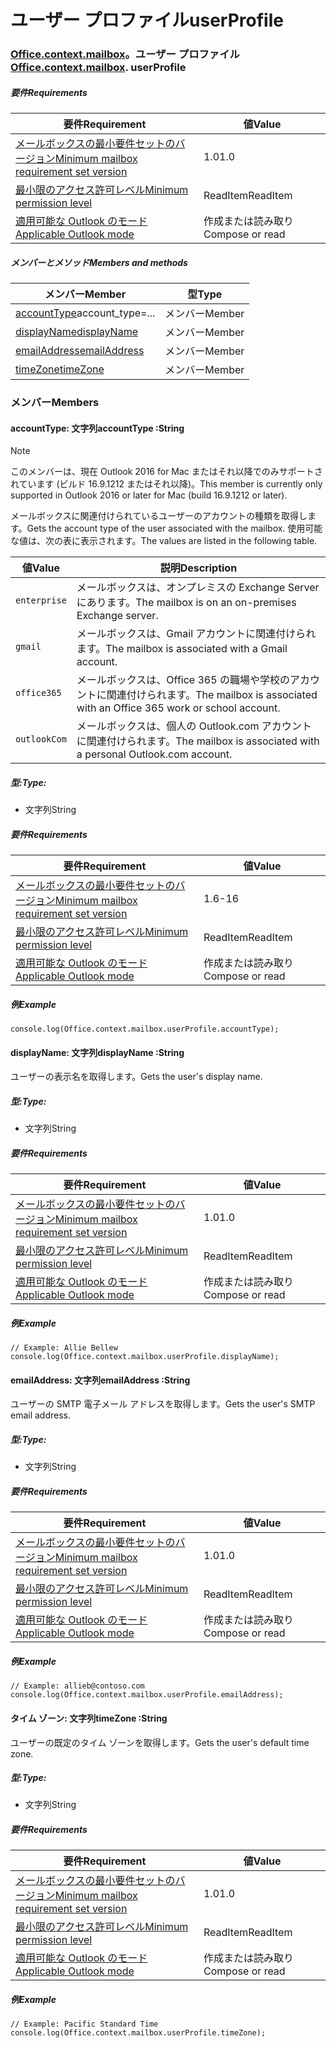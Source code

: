 
# <a name="userprofile"></a><span data-ttu-id="c11d0-101">ユーザー プロファイル</span><span class="sxs-lookup"><span data-stu-id="c11d0-101">userProfile</span></span>

### <span data-ttu-id="c11d0-p101">[Office](Office.md)[.context](Office.context.md)[.mailbox](Office.context.mailbox.md)。ユーザー プロファイル</span><span class="sxs-lookup"><span data-stu-id="c11d0-p101">[Office](Office.md)[.context](Office.context.md)[.mailbox](Office.context.mailbox.md). userProfile</span></span>

##### <a name="requirements"></a><span data-ttu-id="c11d0-104">要件</span><span class="sxs-lookup"><span data-stu-id="c11d0-104">Requirements</span></span>

|<span data-ttu-id="c11d0-105">要件</span><span class="sxs-lookup"><span data-stu-id="c11d0-105">Requirement</span></span>| <span data-ttu-id="c11d0-106">値</span><span class="sxs-lookup"><span data-stu-id="c11d0-106">Value</span></span>|
|---|---|
|[<span data-ttu-id="c11d0-107">メールボックスの最小要件セットのバージョン</span><span class="sxs-lookup"><span data-stu-id="c11d0-107">Minimum mailbox requirement set version</span></span>](/javascript/office/requirement-sets/outlook-api-requirement-sets)| <span data-ttu-id="c11d0-108">1.0</span><span class="sxs-lookup"><span data-stu-id="c11d0-108">1.0</span></span>|
|[<span data-ttu-id="c11d0-109">最小限のアクセス許可レベル</span><span class="sxs-lookup"><span data-stu-id="c11d0-109">Minimum permission level</span></span>](https://docs.microsoft.com/outlook/add-ins/understanding-outlook-add-in-permissions)| <span data-ttu-id="c11d0-110">ReadItem</span><span class="sxs-lookup"><span data-stu-id="c11d0-110">ReadItem</span></span>|
|[<span data-ttu-id="c11d0-111">適用可能な Outlook のモード</span><span class="sxs-lookup"><span data-stu-id="c11d0-111">Applicable Outlook mode</span></span>](https://docs.microsoft.com/outlook/add-ins/#extension-points)| <span data-ttu-id="c11d0-112">作成または読み取り</span><span class="sxs-lookup"><span data-stu-id="c11d0-112">Compose or read</span></span>|

##### <a name="members-and-methods"></a><span data-ttu-id="c11d0-113">メンバーとメソッド</span><span class="sxs-lookup"><span data-stu-id="c11d0-113">Members and methods</span></span>

| <span data-ttu-id="c11d0-114">メンバー</span><span class="sxs-lookup"><span data-stu-id="c11d0-114">Member</span></span> | <span data-ttu-id="c11d0-115">型</span><span class="sxs-lookup"><span data-stu-id="c11d0-115">Type</span></span> |
|--------|------|
| <span data-ttu-id="c11d0-116">[accountType](#accounttype-string)</span><span class="sxs-lookup"><span data-stu-id="c11d0-116">[](#accounttype-string)account_type=...</span></span> | <span data-ttu-id="c11d0-117">メンバー</span><span class="sxs-lookup"><span data-stu-id="c11d0-117">Member</span></span> |
| [<span data-ttu-id="c11d0-118">displayName</span><span class="sxs-lookup"><span data-stu-id="c11d0-118">displayName</span></span>](#displayname-string) | <span data-ttu-id="c11d0-119">メンバー</span><span class="sxs-lookup"><span data-stu-id="c11d0-119">Member</span></span> |
| [<span data-ttu-id="c11d0-120">emailAddress</span><span class="sxs-lookup"><span data-stu-id="c11d0-120">emailAddress</span></span>](#emailaddress-string) | <span data-ttu-id="c11d0-121">メンバー</span><span class="sxs-lookup"><span data-stu-id="c11d0-121">Member</span></span> |
| [<span data-ttu-id="c11d0-122">timeZone</span><span class="sxs-lookup"><span data-stu-id="c11d0-122">timeZone</span></span>](#timezone-string) | <span data-ttu-id="c11d0-123">メンバー</span><span class="sxs-lookup"><span data-stu-id="c11d0-123">Member</span></span> |

### <a name="members"></a><span data-ttu-id="c11d0-124">メンバー</span><span class="sxs-lookup"><span data-stu-id="c11d0-124">Members</span></span>

####  <a name="accounttype-string"></a><span data-ttu-id="c11d0-125">accountType: 文字列</span><span class="sxs-lookup"><span data-stu-id="c11d0-125">accountType :String</span></span>

> [!NOTE]
> <span data-ttu-id="c11d0-126">このメンバーは、現在 Outlook 2016 for Mac またはそれ以降でのみサポートされています (ビルド 16.9.1212 またはそれ以降)。</span><span class="sxs-lookup"><span data-stu-id="c11d0-126">This member is currently only supported in Outlook 2016 or later for Mac (build 16.9.1212 or later).</span></span>

<span data-ttu-id="c11d0-127">メールボックスに関連付けられているユーザーのアカウントの種類を取得します。</span><span class="sxs-lookup"><span data-stu-id="c11d0-127">Gets the account type of the user associated with the mailbox.</span></span> <span data-ttu-id="c11d0-128">使用可能な値は、次の表に表示されます。</span><span class="sxs-lookup"><span data-stu-id="c11d0-128">The values are listed in the following table.</span></span>

| <span data-ttu-id="c11d0-129">値</span><span class="sxs-lookup"><span data-stu-id="c11d0-129">Value</span></span> | <span data-ttu-id="c11d0-130">説明</span><span class="sxs-lookup"><span data-stu-id="c11d0-130">Description</span></span> |
|-------|-------------|
| `enterprise` | <span data-ttu-id="c11d0-131">メールボックスは、オンプレミスの Exchange Server にあります。</span><span class="sxs-lookup"><span data-stu-id="c11d0-131">The mailbox is on an on-premises Exchange server.</span></span> |
| `gmail` | <span data-ttu-id="c11d0-132">メールボックスは、Gmail アカウントに関連付けられます。</span><span class="sxs-lookup"><span data-stu-id="c11d0-132">The mailbox is associated with a Gmail account.</span></span> |
| `office365` | <span data-ttu-id="c11d0-133">メールボックスは、Office 365 の職場や学校のアカウントに関連付けられます。</span><span class="sxs-lookup"><span data-stu-id="c11d0-133">The mailbox is associated with an Office 365 work or school account.</span></span> |
| `outlookCom` | <span data-ttu-id="c11d0-134">メールボックスは、個人の Outlook.com アカウントに関連付けられます。</span><span class="sxs-lookup"><span data-stu-id="c11d0-134">The mailbox is associated with a personal Outlook.com account.</span></span> |

##### <a name="type"></a><span data-ttu-id="c11d0-135">型:</span><span class="sxs-lookup"><span data-stu-id="c11d0-135">Type:</span></span>

*   <span data-ttu-id="c11d0-136">文字列</span><span class="sxs-lookup"><span data-stu-id="c11d0-136">String</span></span>

##### <a name="requirements"></a><span data-ttu-id="c11d0-137">要件</span><span class="sxs-lookup"><span data-stu-id="c11d0-137">Requirements</span></span>

|<span data-ttu-id="c11d0-138">要件</span><span class="sxs-lookup"><span data-stu-id="c11d0-138">Requirement</span></span>| <span data-ttu-id="c11d0-139">値</span><span class="sxs-lookup"><span data-stu-id="c11d0-139">Value</span></span>|
|---|---|
|[<span data-ttu-id="c11d0-140">メールボックスの最小要件セットのバージョン</span><span class="sxs-lookup"><span data-stu-id="c11d0-140">Minimum mailbox requirement set version</span></span>](/javascript/office/requirement-sets/outlook-api-requirement-sets)| <span data-ttu-id="c11d0-141">1.6</span><span class="sxs-lookup"><span data-stu-id="c11d0-141">-16</span></span> |
|[<span data-ttu-id="c11d0-142">最小限のアクセス許可レベル</span><span class="sxs-lookup"><span data-stu-id="c11d0-142">Minimum permission level</span></span>](https://docs.microsoft.com/outlook/add-ins/understanding-outlook-add-in-permissions)| <span data-ttu-id="c11d0-143">ReadItem</span><span class="sxs-lookup"><span data-stu-id="c11d0-143">ReadItem</span></span>|
|[<span data-ttu-id="c11d0-144">適用可能な Outlook のモード</span><span class="sxs-lookup"><span data-stu-id="c11d0-144">Applicable Outlook mode</span></span>](https://docs.microsoft.com/outlook/add-ins/#extension-points)| <span data-ttu-id="c11d0-145">作成または読み取り</span><span class="sxs-lookup"><span data-stu-id="c11d0-145">Compose or read</span></span>|

##### <a name="example"></a><span data-ttu-id="c11d0-146">例</span><span class="sxs-lookup"><span data-stu-id="c11d0-146">Example</span></span>

```
console.log(Office.context.mailbox.userProfile.accountType);
```

####  <a name="displayname-string"></a><span data-ttu-id="c11d0-147">displayName: 文字列</span><span class="sxs-lookup"><span data-stu-id="c11d0-147">displayName :String</span></span>

<span data-ttu-id="c11d0-148">ユーザーの表示名を取得します。</span><span class="sxs-lookup"><span data-stu-id="c11d0-148">Gets the user's display name.</span></span>

##### <a name="type"></a><span data-ttu-id="c11d0-149">型:</span><span class="sxs-lookup"><span data-stu-id="c11d0-149">Type:</span></span>

*   <span data-ttu-id="c11d0-150">文字列</span><span class="sxs-lookup"><span data-stu-id="c11d0-150">String</span></span>

##### <a name="requirements"></a><span data-ttu-id="c11d0-151">要件</span><span class="sxs-lookup"><span data-stu-id="c11d0-151">Requirements</span></span>

|<span data-ttu-id="c11d0-152">要件</span><span class="sxs-lookup"><span data-stu-id="c11d0-152">Requirement</span></span>| <span data-ttu-id="c11d0-153">値</span><span class="sxs-lookup"><span data-stu-id="c11d0-153">Value</span></span>|
|---|---|
|[<span data-ttu-id="c11d0-154">メールボックスの最小要件セットのバージョン</span><span class="sxs-lookup"><span data-stu-id="c11d0-154">Minimum mailbox requirement set version</span></span>](/javascript/office/requirement-sets/outlook-api-requirement-sets)| <span data-ttu-id="c11d0-155">1.0</span><span class="sxs-lookup"><span data-stu-id="c11d0-155">1.0</span></span>|
|[<span data-ttu-id="c11d0-156">最小限のアクセス許可レベル</span><span class="sxs-lookup"><span data-stu-id="c11d0-156">Minimum permission level</span></span>](https://docs.microsoft.com/outlook/add-ins/understanding-outlook-add-in-permissions)| <span data-ttu-id="c11d0-157">ReadItem</span><span class="sxs-lookup"><span data-stu-id="c11d0-157">ReadItem</span></span>|
|[<span data-ttu-id="c11d0-158">適用可能な Outlook のモード</span><span class="sxs-lookup"><span data-stu-id="c11d0-158">Applicable Outlook mode</span></span>](https://docs.microsoft.com/outlook/add-ins/#extension-points)| <span data-ttu-id="c11d0-159">作成または読み取り</span><span class="sxs-lookup"><span data-stu-id="c11d0-159">Compose or read</span></span>|

##### <a name="example"></a><span data-ttu-id="c11d0-160">例</span><span class="sxs-lookup"><span data-stu-id="c11d0-160">Example</span></span>

```
// Example: Allie Bellew
console.log(Office.context.mailbox.userProfile.displayName);
```

####  <a name="emailaddress-string"></a><span data-ttu-id="c11d0-161">emailAddress: 文字列</span><span class="sxs-lookup"><span data-stu-id="c11d0-161">emailAddress :String</span></span>

<span data-ttu-id="c11d0-162">ユーザーの SMTP 電子メール アドレスを取得します。</span><span class="sxs-lookup"><span data-stu-id="c11d0-162">Gets the user's SMTP email address.</span></span>

##### <a name="type"></a><span data-ttu-id="c11d0-163">型:</span><span class="sxs-lookup"><span data-stu-id="c11d0-163">Type:</span></span>

*   <span data-ttu-id="c11d0-164">文字列</span><span class="sxs-lookup"><span data-stu-id="c11d0-164">String</span></span>

##### <a name="requirements"></a><span data-ttu-id="c11d0-165">要件</span><span class="sxs-lookup"><span data-stu-id="c11d0-165">Requirements</span></span>

|<span data-ttu-id="c11d0-166">要件</span><span class="sxs-lookup"><span data-stu-id="c11d0-166">Requirement</span></span>| <span data-ttu-id="c11d0-167">値</span><span class="sxs-lookup"><span data-stu-id="c11d0-167">Value</span></span>|
|---|---|
|[<span data-ttu-id="c11d0-168">メールボックスの最小要件セットのバージョン</span><span class="sxs-lookup"><span data-stu-id="c11d0-168">Minimum mailbox requirement set version</span></span>](/javascript/office/requirement-sets/outlook-api-requirement-sets)| <span data-ttu-id="c11d0-169">1.0</span><span class="sxs-lookup"><span data-stu-id="c11d0-169">1.0</span></span>|
|[<span data-ttu-id="c11d0-170">最小限のアクセス許可レベル</span><span class="sxs-lookup"><span data-stu-id="c11d0-170">Minimum permission level</span></span>](https://docs.microsoft.com/outlook/add-ins/understanding-outlook-add-in-permissions)| <span data-ttu-id="c11d0-171">ReadItem</span><span class="sxs-lookup"><span data-stu-id="c11d0-171">ReadItem</span></span>|
|[<span data-ttu-id="c11d0-172">適用可能な Outlook のモード</span><span class="sxs-lookup"><span data-stu-id="c11d0-172">Applicable Outlook mode</span></span>](https://docs.microsoft.com/outlook/add-ins/#extension-points)| <span data-ttu-id="c11d0-173">作成または読み取り</span><span class="sxs-lookup"><span data-stu-id="c11d0-173">Compose or read</span></span>|

##### <a name="example"></a><span data-ttu-id="c11d0-174">例</span><span class="sxs-lookup"><span data-stu-id="c11d0-174">Example</span></span>

```
// Example: allieb@contoso.com
console.log(Office.context.mailbox.userProfile.emailAddress);
```

####  <a name="timezone-string"></a><span data-ttu-id="c11d0-175">タイム ゾーン: 文字列</span><span class="sxs-lookup"><span data-stu-id="c11d0-175">timeZone :String</span></span>

<span data-ttu-id="c11d0-176">ユーザーの既定のタイム ゾーンを取得します。</span><span class="sxs-lookup"><span data-stu-id="c11d0-176">Gets the user's default time zone.</span></span>

##### <a name="type"></a><span data-ttu-id="c11d0-177">型:</span><span class="sxs-lookup"><span data-stu-id="c11d0-177">Type:</span></span>

*   <span data-ttu-id="c11d0-178">文字列</span><span class="sxs-lookup"><span data-stu-id="c11d0-178">String</span></span>

##### <a name="requirements"></a><span data-ttu-id="c11d0-179">要件</span><span class="sxs-lookup"><span data-stu-id="c11d0-179">Requirements</span></span>

|<span data-ttu-id="c11d0-180">要件</span><span class="sxs-lookup"><span data-stu-id="c11d0-180">Requirement</span></span>| <span data-ttu-id="c11d0-181">値</span><span class="sxs-lookup"><span data-stu-id="c11d0-181">Value</span></span>|
|---|---|
|[<span data-ttu-id="c11d0-182">メールボックスの最小要件セットのバージョン</span><span class="sxs-lookup"><span data-stu-id="c11d0-182">Minimum mailbox requirement set version</span></span>](/javascript/office/requirement-sets/outlook-api-requirement-sets)| <span data-ttu-id="c11d0-183">1.0</span><span class="sxs-lookup"><span data-stu-id="c11d0-183">1.0</span></span>|
|[<span data-ttu-id="c11d0-184">最小限のアクセス許可レベル</span><span class="sxs-lookup"><span data-stu-id="c11d0-184">Minimum permission level</span></span>](https://docs.microsoft.com/outlook/add-ins/understanding-outlook-add-in-permissions)| <span data-ttu-id="c11d0-185">ReadItem</span><span class="sxs-lookup"><span data-stu-id="c11d0-185">ReadItem</span></span>|
|[<span data-ttu-id="c11d0-186">適用可能な Outlook のモード</span><span class="sxs-lookup"><span data-stu-id="c11d0-186">Applicable Outlook mode</span></span>](https://docs.microsoft.com/outlook/add-ins/#extension-points)| <span data-ttu-id="c11d0-187">作成または読み取り</span><span class="sxs-lookup"><span data-stu-id="c11d0-187">Compose or read</span></span>|

##### <a name="example"></a><span data-ttu-id="c11d0-188">例</span><span class="sxs-lookup"><span data-stu-id="c11d0-188">Example</span></span>

```
// Example: Pacific Standard Time
console.log(Office.context.mailbox.userProfile.timeZone);
```